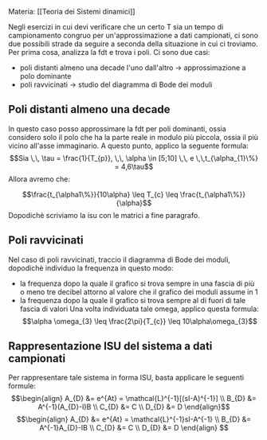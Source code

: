 Materia: [[Teoria dei Sistemi dinamici]]

Negli esercizi in cui devi verificare che un certo T sia un tempo di campionamento congruo per un'approssimazione a dati campionati, ci sono due possibili strade da seguire a seconda della situazione in cui ci troviamo.
Per prima cosa, analizza la fdt e trova i poli. Ci sono due casi:

- poli distanti almeno una decade l'uno dall'altro $\rightarrow$ approssimazione a polo dominante
- poli ravvicinati $\rightarrow$ studio del diagramma di Bode dei moduli
  
## Poli distanti almeno una decade

In questo caso posso approssimare la fdt per poli dominanti, ossia considero solo il polo che ha la parte reale in modulo più piccola, ossia il più vicino all'asse immaginario.
A questo punto, applico la seguente formula:
$$Sia \,\, \tau = \frac{1}{T_{p}}, \,\, \alpha \in [5;10] \,\, e \,\,t_{\alpha_{1}\%} = 4,6\tau$$
Allora avremo che:

$$\frac{t_{\alpha1\%}}{10\alpha} \leq T_{c} \leq \frac{t_{\alpha1\%}}{\alpha}$$
Dopodichè scriviamo la isu con le matrici a fine paragrafo.

## Poli ravvicinati

Nel caso di poli ravvicinati, traccio il diagramma di Bode dei moduli, dopodichè individuo la frequenza in questo modo:
- la frequenza dopo la quale il grafico si trova sempre in una fascia di più o meno tre decibel attorno al valore che il grafico dei moduli assume in 1
- la frequenza dopo la quale il grafico si trova sempre al di fuori di tale fascia di valori
Una volta individuata tale omega, applico questa formula:
$$\alpha \omega_{3} \leq \frac{2\pi}{T_{c}} \leq 10\alpha\omega_{3}$$

## Rappresentazione ISU del sistema a dati campionati

Per rappresentare tale sistema in forma ISU, basta applicare le seguenti formule:
$$\begin{align} A_{D} &= e^{At} = \mathcal{L}^{-1}[(sI-A)^{-1}]  \\ B_{D} &= A^{-1}(A_{D}-I)B  \\ C_{D} &= C  \\ D_{D} &= D \end{align}$$
$$\begin{align} A_{D} &= e^{At} = \mathcal{L}^{-1}sI-A^{-1}  \\ B_{D} &= A^{-1}A_{D}-IB  \\ C_{D} &= C  \\ D_{D} &= D \end{align} $$